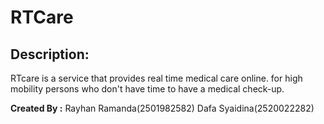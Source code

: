 # RTCare

## Description:
RTcare is a service that provides real time medical care online. for high mobility persons who don't have time to have a medical check-up.

**Created By :**
Rayhan Ramanda(2501982582)
Dafa Syaidina(2520022282)
